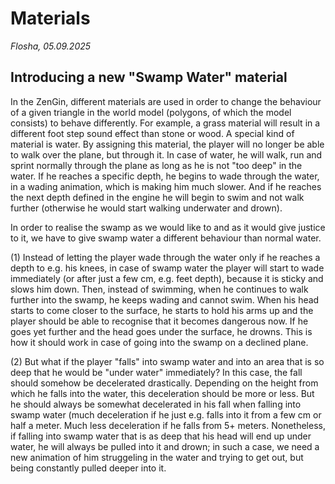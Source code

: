 # Materials

*Flosha, 05.09.2025*


## Introducing a new "Swamp Water" material

In the ZenGin, different materials are used in order to change the behaviour of a given triangle in the world model (polygons, of which the model consists) to behave differently. For example, a grass material will result in a different foot step sound effect than stone or wood. A special kind of material is water. By assigning this material, the player will no longer be able to walk over the plane, but through it. In case of water, he will walk, run and sprint normally through the plane as long as he is not "too deep" in the water. If he reaches a specific depth, he begins to wade through the water, in a wading animation, which is making him much slower. And if he reaches the next depth defined in the engine he will begin to swim and not walk further (otherwise he would start walking underwater and drown). 

In order to realise the swamp as we would like to and as it would give justice to it, we have to give swamp water a different behaviour than normal water. 

(1) Instead of letting the player wade through the water only if he reaches a depth to e.g. his knees, in case of swamp water the player will start to wade immediately (or after just a few cm, e.g. feet depth), because it is sticky and slows him down. Then, instead of swimming, when he continues to walk further into the swamp, he keeps wading and cannot swim. When his head starts to come closer to the surface, he starts to hold his arms up and the player should be able to recognise that it becomes dangerous now. If he goes yet further and the head goes under the surface, he drowns. This is how it should work in case of going into the swamp on a declined plane. 

(2) But what if the player "falls" into swamp water and into an area that is so deep that he would be "under water" immediately? In this case, the fall should somehow be decelerated drastically. Depending on the height from which he falls into the water, this deceleration should be more or less. But he should always be somewhat decelerated in his fall when falling into swamp water (much deceleration if he just e.g. falls into it from a few cm or half a meter. Much less deceleration if he falls from 5+ meters. Nonetheless, if falling into swamp water that is as deep that his head will end up under water, he will always be pulled into it and drown; in such a case, we need a new animation of him struggeling in the water and trying to get out, but being constantly pulled deeper into it. 

